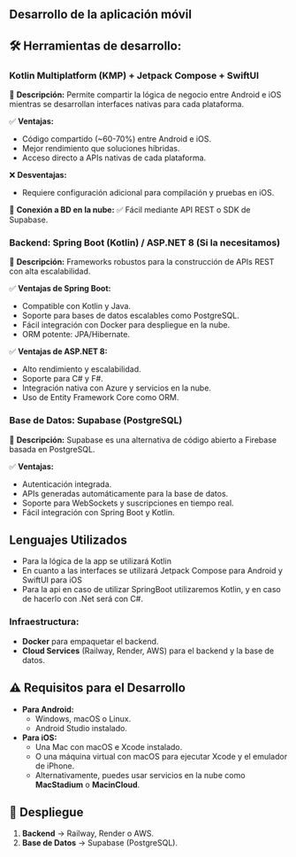 ## Desarrollo de la aplicación móvil

## 🛠️ Herramientas de desarrollo:

### Kotlin Multiplatform (KMP) + Jetpack Compose + SwiftUI
🔹 **Descripción:**
Permite compartir la lógica de negocio entre Android e iOS mientras se desarrollan interfaces nativas para cada plataforma.

✅ **Ventajas:**
- Código compartido (~60-70%) entre Android e iOS.
- Mejor rendimiento que soluciones híbridas.
- Acceso directo a APIs nativas de cada plataforma.

❌ **Desventajas:**
- Requiere configuración adicional para compilación y pruebas en iOS.

🔗 **Conexión a BD en la nube:** ✅ Fácil mediante API REST o SDK de Supabase.

### Backend: Spring Boot (Kotlin) / ASP.NET 8 (Si la necesitamos)
🔹 **Descripción:**
Frameworks robustos para la construcción de APIs REST con alta escalabilidad.

✅ **Ventajas de Spring Boot:**
- Compatible con Kotlin y Java.
- Soporte para bases de datos escalables como PostgreSQL.
- Fácil integración con Docker para despliegue en la nube.
- ORM potente: JPA/Hibernate.

✅ **Ventajas de ASP.NET 8:**
- Alto rendimiento y escalabilidad.
- Soporte para C# y F#.
- Integración nativa con Azure y servicios en la nube.
- Uso de Entity Framework Core como ORM.

### Base de Datos: Supabase (PostgreSQL)
🔹 **Descripción:**
Supabase es una alternativa de código abierto a Firebase basada en PostgreSQL.

✅ **Ventajas:**
- Autenticación integrada.
- APIs generadas automáticamente para la base de datos.
- Soporte para WebSockets y suscripciones en tiempo real.
- Fácil integración con Spring Boot y Kotlin.

## Lenguajes Utilizados
- Para la lógica de la app se utilizará Kotlin
- En cuanto a las interfaces se utilizará Jetpack Compose para Android y SwiftUI para iOS
- Para la api en caso de utilizar SpringBoot utilizaremos Kotlin, y en caso de hacerlo con .Net será con C#.

### Infraestructura:
- **Docker** para empaquetar el backend.
- **Cloud Services** (Railway, Render, AWS) para el backend y la base de datos.

## ⚠️ Requisitos para el Desarrollo
- **Para Android:**
    - Windows, macOS o Linux.
    - Android Studio instalado.
- **Para iOS:**
    - Una Mac con macOS e Xcode instalado.
    - O una máquina virtual con macOS para ejecutar Xcode y el emulador de iPhone.
    - Alternativamente, puedes usar servicios en la nube como **MacStadium** o **MacinCloud**.

## 🚀 Despliegue
1. **Backend** → Railway, Render o AWS.
2. **Base de Datos** → Supabase (PostgreSQL).
